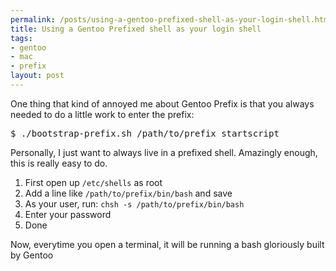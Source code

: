 ```yaml
--- 
permalink: /posts/using-a-gentoo-prefixed-shell-as-your-login-shell.html
title: Using a Gentoo Prefixed shell as your login shell
tags: 
- gentoo
- mac
- prefix
layout: post
---
```

One thing that kind of annoyed me about Gentoo Prefix is that you always needed to do a little work to enter the prefix:

<pre class="terminal unix"><samp class="prompt shell">$</samp> <kbd class="shell">./bootstrap-prefix.sh /path/to/prefix startscript</kbd></pre>
    
Personally, I just want to always live in a prefixed shell. Amazingly enough, this is really easy to do.

 1. First open up `/etc/shells` as root
 2. Add a line like `/path/to/prefix/bin/bash` and save
 3. As your user, run: `chsh -s /path/to/prefix/bin/bash`
 4. Enter your password
 5. Done

Now, everytime you open a terminal, it will be running a bash gloriously built by Gentoo